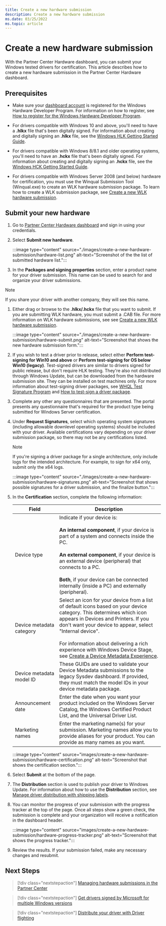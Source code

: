 ```yaml
---
title: Create a new hardware submission
description: Create a new hardware submission
ms.date: 03/25/2022
ms.topic: article
---
```


# Create a new hardware submission

With the Partner Center Hardware dashboard, you can submit your Windows tested drivers for certification. This article describes how to create a new hardware submission in the Partner Center Hardware dashboard.

## Prerequisites

* Make sure your [dashboard account](https://partner.microsoft.com/dashboard) is registered for the Windows Hardware Developer Program. For information on how to register, see [How to register for the Windows Hardware Developer Program](register-for-the-hardware-program.md).

* For drivers compatible with Windows 10 and above, you'll need to have a **.hlkx** file that's been digitally signed. For information about creating and digitally signing an  **.hlkx** file, see the [Windows HLK Getting Started Guide](/windows-hardware/test/hlk/getstarted/windows-hlk-getting-started).

* For drivers compatible with Windows 8/8.1 and older operating systems, you'll need to have an **.hckx** file that's been digitally signed. For information about creating and digitally signing an  **.hckx** file, see the [Windows HCK Getting Started Guide](/previous-versions/windows/hardware/hck/jj123537(v=vs.85)).

* For drivers compatible with Windows Server 2008 (and below) hardware for certification, you must use the Winqual Submission Tool (Winqual.exe) to create an WLK hardware submission package. To learn how to create a WLK submission package, see [Create a new WLK hardware submission](winqual-submission-tool--winqualiexe-.md).

## Submit your new hardware

1. Go to [Partner Center Hardware dashboard](https://partner.microsoft.com/dashboard/hardware/Search) and sign in using your credentials.

1. Select **Submit new hardware**.

    :::image type="content" source="./images/create-a-new-hardware-submission/hardware-list.png" alt-text="Screenshot of the the list of submitted hardware list.":::

1. In the **Packages and signing properties** section, enter a product name for your driver submission. This name can be used to search for and organize your driver submissions.

>[!NOTE]
>If you share your driver with another company, they will see this name.

1. Either drag or browse to the **.hlkx/.hckx** file that you want to submit. If you are submitting WLK hardware, you must submit a .CAB file. For more information on WLK hardware submissions, see see [Create a new WLK hardware submission](winqual-submission-tool--winqualiexe-.md).

   :::image type="content" source="./images/create-a-new-hardware-submission/hardware-submit.png" alt-text="Screenshot that shows the new hardware submission form.":::

1. If you wish to test a driver prior to release, select either **Perform test-signing for Win10 and above** or **Perform test-signing for OS below Win10 (legacy)**. Test-signed drivers are similar to drivers signed for public release, but don't require HLK testing. They're also not distributed through Windows Update, but can be downloaded from the hardware submission site. They can be installed on test machines only. For more information about test-signing driver packages, see [WHQL Test Signature Program](../install/whql-test-signature-program.md) and [How to test-sign a driver package](../install/how-to-test-sign-a-driver-package.md).

1. Complete any other any questionnaires that are presented.  The portal presents any questionnaire that's required for the product type being submitted for Windows Server certification.

1. Under **Request Signatures**, select which operating system signatures (including allowable downlevel operating systems) should be included with your driver. Available certifications vary depending on your driver submission package, so there may not be any certifications listed.

    >[!NOTE]
    > If you're signing a driver package for a single architecture, only include logs for the intended architecture. For example, to sign for x64 only, submit only the x64 logs.

    :::image type="content" source="./images/create-a-new-hardware-submission/hardware-signatures.png" alt-text="Screenshot that shows possible signatures for a driver submission, and the finalize button.":::

1. In the **Certification** section, complete the following information:

   | Field | Description |
   |--|--|
   | Device type | Indicate if your device is:</br></br>**An internal component**, if your device is part of a system and connects inside the PC.</br></br>**An external component**, if your device is an external device (peripheral) that connects to a PC.</br></br>**Both**, if your device can be connected internally (inside a PC) and externally (peripheral). |
   | Device metadata category | Select an icon for your device from a list of default icons based on your device category. This determines which icon appears in Devices and Printers. If you don't want your device to appear, select "Internal device".</br></br>For information about delivering a rich experience with Windows Device Stage, see [Create a Device Metadata Experience](create-a-device-metadata-experience.md). |
   | Device metadata model ID | These GUIDs are used to validate your Device Metadata submissions to the legacy Sysdev dashboard. If provided, they must match the model IDs in your device metadata package. |
   | Announcement date | Enter the date when you want your product included on the Windows Server Catalog, the Windows Certified Product List, and the Universal Driver List. |
   | Marketing names | Enter the marketing name(s) for your submission. Marketing names allow you to provide aliases for your product. You can provide as many names as you want.|

   :::image type="content" source="images/create-a-new-hardware-submission/hardware-certification.png" alt-text="Screenshot that shows the certification section.":::

1. Select **Submit** at the bottom of the page.

1. The **Distribution** section is used to publish your driver to Windows Update. For information about how to use the **Distribution** section, see [Manage driver distribution with shipping labels](manage-driver-distribution-by-submission.md).

1. You can monitor the progress of your submission with the progress tracker at the top of the page. Once all steps show a green check, the submission is complete and your organization will receive a notification in the dashboard header.

   :::image type="content" source="images/create-a-new-hardware-submission/hardware-progress-tracker.png" alt-text="Screenshot that shows the progress tracker.":::

1. Review the results. If your submission failed, make any necessary changes and resubmit.

## Next Steps

> [!div class="nextstepaction"]
> [Managing hardware submissions in the Partner Center](manage-your-hardware-submissions.md)

> [!div class="nextstepaction"]
> [Get drivers signed by Microsoft for multiple Windows versions](get-drivers-signed-by-microsoft-for-multiple-windows-versions.md)

> [!div class="nextstepaction"]
> [Distribute your driver with Driver flighting](driver-flighting.md)
